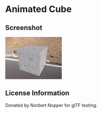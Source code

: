 # Animated Cube
## Screenshot

![screenshot](screenshot/screenshot.jpg)


## License Information

Donated by Norbert Nopper for glTF testing.